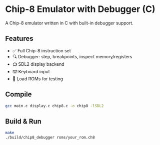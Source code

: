 # Chip-8 Emulator with Debugger (C)

A Chip-8 emulator written in C with built-in debugger support.

## Features

- ✅ Full Chip-8 instruction set
- 🔍 Debugger: step, breakpoints, inspect memory/registers
- 📺 SDL2 display backend
- ⌨️ Keyboard input
- 🧪 Load ROMs for testing
## Compile
```bash
gcc main.c display.c chip8.c -o chip8 -lSDL2
```
## Build & Run

```bash
make
./build/chip8_debugger roms/your_rom.ch8

